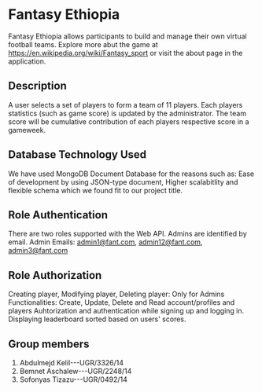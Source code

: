 # Fantasy Ethiopia
Fantasy Ethiopia allows participants to build and manage their own virtual football teams.
Explore more abut the game at https://en.wikipedia.org/wiki/Fantasy_sport or visit the about page in the application.
## Description
A user selects a set of players to form a team of 11 players. Each players statistics (such as game score) is updated by the administrator. The team score will be cumulative contribution of each players respective score in a gameweek.
## Database Technology Used
We have used MongoDB Document Database for the reasons such as: Ease of development by using JSON-type document, Higher scalabitlity and flexible schema which we found fit to our project title. 
## Role Authentication
There are two roles supported with the Web API. Admins are identified by email.
Admin Emails: admin1@fant.com, admin12@fant.com, admin3@fant.com
## Role Authorization
Creating player, Modifying player, Deleting player: Only for Admins
Functionalities: Create, Update, Delete and Read account/profiles and players
Auhtorization and authentication while signing up and logging in.
Displaying leaderboard sorted based on users' scores.

## Group members
1. Abdulmejd Kelil---UGR/3326/14
2. Bemnet Aschalew---UGR/2248/14
3. Sofonyas Tizazu---UGR/0492/14
